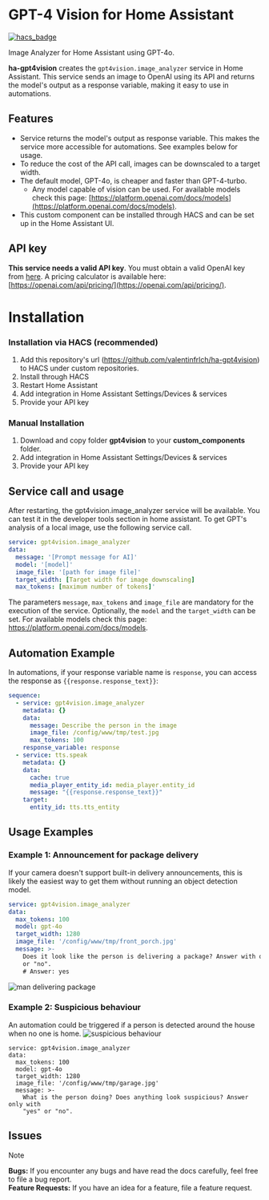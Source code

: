 # GPT-4 Vision for Home Assistant
[![hacs_badge](https://img.shields.io/badge/HACS-Custom-orange.svg?style=for-the-badge)](https://github.com/custom-components/hacs)

Image Analyzer for Home Assistant using GPT-4o.

**ha-gpt4vision** creates the `gpt4vision.image_analyzer` service in Home Assistant.
This service sends an image to OpenAI using its API and returns the model's output as a response variable, making it easy to use in automations.

## Features
- Service returns the model's output as response variable. This makes the service more accessible for automations. See examples below for usage.
- To reduce the cost of the API call, images can be downscaled to a target width.
- The default model, GPT-4o, is cheaper and faster than GPT-4-turbo.
  - Any model capable of vision can be used. For available models check this page: [https://platform.openai.com/docs/models](https://platform.openai.com/docs/models).
- This custom component can be installed through HACS and can be set up in the Home Assistant UI.
## API key
**This service needs a valid API key**. You must obtain a valid OpenAI key from [here](https://platform.openai.com/api-keys).
A pricing calculator is available here: [https://openai.com/api/pricing/](https://openai.com/api/pricing/).

# Installation
### Installation via HACS (recommended)
1. Add this repository's url (https://github.com/valentinfrlch/ha-gpt4vision) to HACS under custom repositories.
2. Install through HACS
3. Restart Home Assistant
4. Add integration in Home Assistant Settings/Devices & services
5. Provide your API key

### Manual Installation
1. Download and copy folder **gpt4vision** to your **custom_components** folder.
2. Add integration in Home Assistant Settings/Devices & services
3. Provide your API key

## Service call and usage
After restarting, the gpt4vision.image_analyzer service will be available. You can test it in the developer tools section in home assistant.
To get GPT's analysis of a local image, use the following service call.

```yaml
service: gpt4vision.image_analyzer
data:
  message: '[Prompt message for AI]'
  model: '[model]'
  image_file: '[path for image file]'
  target_width: [Target width for image downscaling]
  max_tokens: [maximum number of tokens]'
```
The parameters `message`, `max_tokens` and `image_file` are mandatory for the execution of the service.
Optionally, the `model` and the `target_width` can be set. For available models check this page: https://platform.openai.com/docs/models.

## Automation Example
In automations, if your response variable name is `response`, you can access the response as `{{response.response_text}}`:
```yaml
sequence:
  - service: gpt4vision.image_analyzer
    metadata: {}
    data:
      message: Describe the person in the image
      image_file: /config/www/tmp/test.jpg
      max_tokens: 100
    response_variable: response
  - service: tts.speak
    metadata: {}
    data:
      cache: true
      media_player_entity_id: media_player.entity_id
      message: "{{response.response_text}}"
    target:
      entity_id: tts.tts_entity
```

## Usage Examples
### Example 1: Announcement for package delivery
If your camera doesn't support built-in delivery announcements, this is likely the easiest way to get them without running an object detection model.

```yaml
service: gpt4vision.image_analyzer
data:
  max_tokens: 100
  model: gpt-4o
  target_width: 1280
  image_file: '/config/www/tmp/front_porch.jpg'
  message: >-
    Does it look like the person is delivering a package? Answer with only "yes"
    or "no".
    # Answer: yes
```
<img alt="man delivering package" src="https://github.com/valentinfrlch/ha-gpt4vision/assets/85313672/ab615fd5-25b5-4e07-9c44-b10ec7a678c0">

### Example 2: Suspicious behaviour
An automation could be triggered if a person is detected around the house when no one is home.
![suspicious behaviour](https://github.com/valentinfrlch/ha-gpt4vision/assets/85313672/411678c4-f344-4eeb-9eb2-b78484a4d872)

```
service: gpt4vision.image_analyzer
data:
  max_tokens: 100
  model: gpt-4o
  target_width: 1280
  image_file: '/config/www/tmp/garage.jpg'
  message: >-
    What is the person doing? Does anything look suspicious? Answer only with
    "yes" or "no".
```
## Issues
> [!NOTE]
> **Bugs:** If you encounter any bugs and have read the docs carefully, feel free to file a bug report.  
> **Feature Requests:** If you have an idea for a feature, file a feature request.

